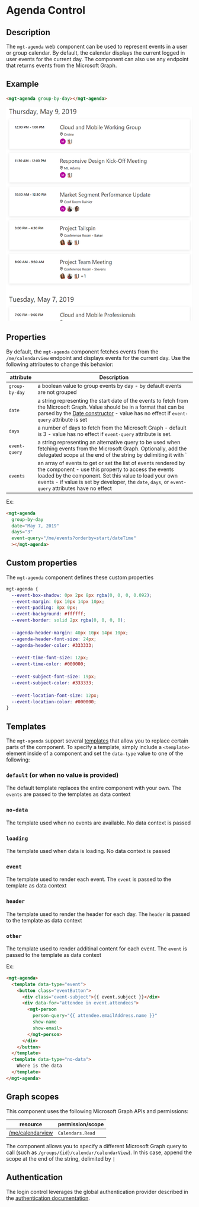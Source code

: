 # Agenda Control

## Description

The `mgt-agenda` web component can be used to represent events in a user or group calendar. By default, the calendar displays the current logged in user events for the current day. The component can also use any endpoint that returns events from the Microsoft Graph. 

## Example

```html
<mgt-agenda group-by-day></mgt-agenda>
```

![mgt-agenda](./images/mgt-agenda.png)

## Properties

By default, the `mgt-agenda` component fetches events from the `/me/calendarview` endpoint and displays events for the current day. Use the following attributes to change this behavior:

| attribute | Description |
| --- | --- |
| `group-by-day` | a boolean value to group events by day - by default events are not grouped |
| `date` | a string representing the start date of the events to fetch from the Microsoft Graph. Value should be in a format that can be parsed by the [Date constructor](https://developer.mozilla.org/en-US/docs/Web/JavaScript/Reference/Global_Objects/Date) - value has no effect if `event-query` attribute is set |
| `days` | a number of days to fetch from the Microsoft Graph - default is 3 - value has no effect if `event-query` attribute is set. |
| `event-query` | a string representing an alternative query to be used when fetching events from the Microsoft Graph. Optionally, add the delegated scope at the end of the string by delimiting it with `|` (ex: `"/groups/GROUP-ID-GUID/calendar/calendarView | group.read.all"`) |
| `events` | an array of events to get or set the list of events rendered by the component - use this property to access the events loaded by the component. Set this value to load your own events - if value is set by developer, the `date`, `days`, or `event-query` attributes have no effect |

Ex:

```html
<mgt-agenda
  group-by-day
  date="May 7, 2019"
  days="3"
  event-query="/me/events?orderby=start/dateTime"
  ></mgt-agenda>
```

## Custom properties

The `mgt-agenda` component defines these custom properties

```css
mgt-agenda {
  --event-box-shadow: 0px 2px 8px rgba(0, 0, 0, 0.092);
  --event-margin: 0px 10px 14px 10px;
  --event-padding: 8px 0px;
  --event-background: #ffffff;
  --event-border: solid 2px rgba(0, 0, 0, 0);

  --agenda-header-margin: 40px 10px 14px 10px;
  --agenda-header-font-size: 24px;
  --agenda-header-color: #333333;

  --event-time-font-size: 12px;
  --event-time-color: #000000;

  --event-subject-font-size: 19px;
  --event-subject-color: #333333;

  --event-location-font-size: 12px;
  --event-location-color: #000000;
}
```

## Templates

The `mgt-agenda` support several [templates](../style.md) that allow you to replace certain parts of the component. To specify a template, simply include a `<template>` element inside of a component and set the `data-type` value to one of the following:


### `default` (or when no value is provided)

The default template replaces the entire component with your own. The `events` are passed to the templates as data context

### `no-data`

The template used when no events are available. No data context is passed

### `loading`

The template used when data is loading. No data context is passed

### `event`

The template used to render each event. The `event` is passed to the template as data context

### `header`

The template used to render the header for each day. The `header` is passed to the template as data context

### `other`

The template used to render additinal content for each event. The `event` is passed to the template as data context

Ex:

```html
<mgt-agenda>
  <template data-type="event">
    <button class="eventButton">
      <div class="event-subject">{{ event.subject }}</div>
      <div data-for="attendee in event.attendees">
        <mgt-person
          person-query="{{ attendee.emailAddress.name }}"
          show-name
          show-email>
        </mgt-person>
      </div>
    </button>
  </template>
  <template data-type="no-data">
    Where is the data
  </template>
</mgt-agenda>
```

## Graph scopes

This component uses the following Microsoft Graph APIs and permissions:

| resource | permission/scope |
| - | - |
| [/me/calendarview](https://docs.microsoft.com/en-us/graph/api/calendar-list-calendarview?view=graph-rest-1.0) | `Calendars.Read` |

The component allows you to specify a different Microsoft Graph query to call (such as `/groups/{id}/calendar/calendarView`). In this case, append the scope at the end of the string, delimited by `|`

## Authentication

The login control leverages the global authentication provider described in the [authentication documentation](./../providers.md). 

